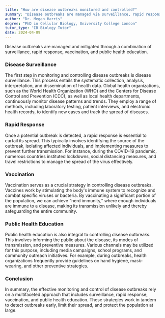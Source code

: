 ```yaml
---
title: "How are disease outbreaks monitored and controlled?"
summary: "Disease outbreaks are managed via surveillance, rapid response, vaccination, and public health education to effectively monitor and control their spread."
author: "Dr. Megan Harris"
degree: "PhD in Cellular Biology, University College London"
tutor_type: "IB Biology Tutor"
date: 2024-04-09
---
```


Disease outbreaks are managed and mitigated through a combination of surveillance, rapid response, vaccination, and public health education.

### Disease Surveillance 

The first step in monitoring and controlling disease outbreaks is disease surveillance. This process entails the systematic collection, analysis, interpretation, and dissemination of health data. Global health organizations, such as the World Health Organization (WHO) and the Centers for Disease Control and Prevention (CDC), as well as local health departments, continuously monitor disease patterns and trends. They employ a range of methods, including laboratory testing, patient interviews, and electronic health records, to identify new cases and track the spread of diseases.

### Rapid Response

Once a potential outbreak is detected, a rapid response is essential to curtail its spread. This typically involves identifying the source of the outbreak, isolating affected individuals, and implementing measures to prevent further transmission. For instance, during the COVID-19 pandemic, numerous countries instituted lockdowns, social distancing measures, and travel restrictions to manage the spread of the virus effectively.

### Vaccination

Vaccination serves as a crucial strategy in controlling disease outbreaks. Vaccines work by stimulating the body's immune system to recognize and combat specific viruses or bacteria. By vaccinating a significant portion of the population, we can achieve "herd immunity," where enough individuals are immune to a disease, making its transmission unlikely and thereby safeguarding the entire community.

### Public Health Education

Public health education is also integral to controlling disease outbreaks. This involves informing the public about the disease, its modes of transmission, and preventive measures. Various channels may be utilized for this purpose, including media campaigns, school programs, and community outreach initiatives. For example, during outbreaks, health organizations frequently provide guidelines on hand hygiene, mask-wearing, and other preventive strategies.

### Conclusion

In summary, the effective monitoring and control of disease outbreaks rely on a multifaceted approach that includes surveillance, rapid response, vaccination, and public health education. These strategies work in tandem to detect outbreaks early, limit their spread, and protect the population at large.
    